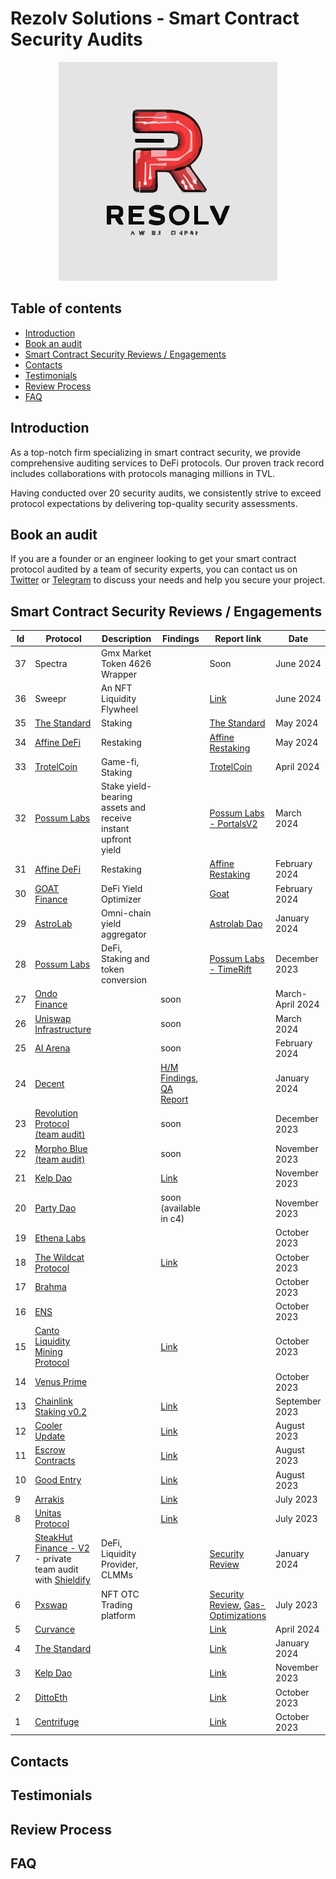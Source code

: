 # Rezolv Solutions - Smart Contract Security Audits

<p align="center">
        <img src="https://github.com/RezolvSolutions/Audits/blob/main/rezolv-logo.png"
</p>

## Table of contents

- [Introduction](#introduction)
- [Book an audit]()
- [Smart Contract Security Reviews / Engagements]()
- [Contacts](#contacts)
- [Testimonials](#testimonials)
- [Review Process](#review-process)
- [FAQ](#faq)

## Introduction

As a top-notch firm specializing in smart contract security, we provide comprehensive auditing services to DeFi protocols. Our proven track record includes collaborations with protocols managing millions in TVL.

Having conducted over 20 security audits, we consistently strive to exceed protocol expectations by delivering top-quality security assessments.

## Book an audit

If you are a founder or an engineer looking to get your smart contract protocol audited by a team of security experts, you can contact us on [Twitter](https://twitter.com/rezolv_sol) or [Telegram](https://t.me/maslarovk) to discuss your needs and help you secure your project.

## Smart Contract Security Reviews / Engagements

| Id  | Protocol                                                                                                                 | Description                                                  | Findings                                                                                                                                                                                                                         | Report link                                                                                                                                                                                                                                                                 | Date             |
| --- | ------------------------------------------------------------------------------------------------------------------------ | ------------------------------------------------------------ | -------------------------------------------------------------------------------------------------------------------------------------------------------------------------------------------------------------------------------- | --------------------------------------------------------------------------------------------------------------------------------------------------------------------------------------------------------------------------------------------------------------------------- | ---------------- |
| 37  | Spectra                                                                                                                  | Gmx Market Token 4626 Wrapper                                |                                                                                                                                                                                                                                  | Soon                                                                                                                                                                                                                                                                        | June 2024        |
| 36  | Sweepr                                                                                                                   | An NFT Liquidity Flywheel                                    |                                                                                                                                                                                                                                  | [Link](https://github.com/CDSecurity/audits/blob/main/audit%20reports/Sweepr-report.pdf)                                                                                                                                                                                    | June 2024        |
| 35  | [The Standard](https://www.thestandard.io/)                                                                              | Staking                                                      |                                                                                                                                                                                                                                  | [The Standard](https://github.com/RezolvSolutions/Audits/blob/main/PrivateAudits/TheStandard-security-review.pdf)                                                                                                                                                           | May 2024         |
| 34  | [Affine DeFi](https://affinedefi.com/)                                                                                   | Restaking                                                    |                                                                                                                                                                                                                                  | [Affine Restaking](https://github.com/RezolvSolutions/Audits/blob/main/PrivateAudits/affine-restaking-2024-05-07.pdf)                                                                                                                                                       | May 2024         |
| 33  | [TrotelCoin](https://www.trotelcoin.com/)                                                                                | Game-fi, Staking                                             |                                                                                                                                                                                                                                  | [TrotelCoin](https://github.com/RezolvSolutions/Audits/blob/main/PrivateAudits/TrotelCoin-security-review.pdf)                                                                                                                                                              | April 2024       |
| 32  | [Possum Labs](https://www.possumlabs.io/)                                                                                | Stake yield-bearing assets and receive instant upfront yield |                                                                                                                                                                                                                                  | [Possum Labs - PortalsV2](https://github.com/RezolvSolutions/Audits/blob/main/PrivateAudits/PossumLabs-security-review-portalsV2.pdf)                                                                                                                                       | March 2024       |
| 31  | [Affine DeFi](https://affinedefi.com/)                                                                                   | Restaking                                                    |                                                                                                                                                                                                                                  | [Affine Restaking](https://github.com/RezolvSolutions/Audits/blob/main/PrivateAudits/affine-restaking-2024-02-29.pdf)                                                                                                                                                       | February 2024    |
| 30  | [GOAT Finance](https://www.goat.fi/#/)                                                                                   | DeFi Yield Optimizer                                         |                                                                                                                                                                                                                                  | [Goat](https://github.com/RezolvSolutions/Audits/blob/main/PrivateAudits/Goat-security-review.pdf)                                                                                                                                                                          | February 2024    |
| 29  | [AstroLab](https://astrolab.fi/)                                                                                         | Omni-chain yield aggregator                                  |                                                                                                                                                                                                                                  | [Astrolab Dao](https://github.com/RezolvSolutions/Audits/blob/main/PrivateAudits/AstroLabDao-security-review.pdf)                                                                                                                                                           | January 2024     |
| 28  | [Possum Labs](https://www.possumlabs.io/)                                                                                | DeFi, Staking and token conversion                           |                                                                                                                                                                                                                                  | [Possum Labs - TimeRift](https://github.com/RezolvSolutions/Audits/blob/main/PrivateAudits/PossumLabs-security-review.pdf)                                                                                                                                                  | December 2023    |
| 27  | [Ondo Finance](https://twitter.com/OndoFinance)                                                                          |                                                              | soon                                                                                                                                                                                                                             |                                                                                                                                                                                                                                                                             | March-April 2024 |
| 26  | [Uniswap Infrastructure](https://docs.unistaker.io/)                                                                     |                                                              | soon                                                                                                                                                                                                                             |                                                                                                                                                                                                                                                                             | March 2024       |
| 25  | [AI Arena](https://twitter.com/aiarena_)                                                                                 |                                                              | soon                                                                                                                                                                                                                             |                                                                                                                                                                                                                                                                             | February 2024    |
| 24  | [Decent](https://code4rena.com/audits/2024-01-decent#top)                                                                |                                                              | [H/M Findings](https://github.com/radeveth/web3-security-portfolio/blob/main/contest-audits/decent-h-m-report.md), [QA Report](https://github.com/radeveth/web3-security-portfolio/blob/main/contest-audits/decent-qa-report.md) |                                                                                                                                                                                                                                                                             | January 2024     |
| 23  | [Revolution Protocol (team audit)](https://code4rena.com/audits/2023-12-revolution-protocol#top)                         |                                                              | soon                                                                                                                                                                                                                             |                                                                                                                                                                                                                                                                             | December 2023    |
| 22  | [Morpho Blue (team audit)]()                                                                                             |                                                              | soon                                                                                                                                                                                                                             |                                                                                                                                                                                                                                                                             | November 2023    |
| 21  | [Kelp Dao](https://code4rena.com/audits/2023-11-kelp-dao-rseth#top)                                                      |                                                              | [Link](https://github.com/radeveth/web3-security-portfolio/blob/main/contest-audits/kelp-dao-report.md)                                                                                                                          |                                                                                                                                                                                                                                                                             | November 2023    |
| 20  | [Party Dao](https://code4rena.com/audits/2023-10-party-protocol#top)                                                     |                                                              | soon (available in c4)                                                                                                                                                                                                           |                                                                                                                                                                                                                                                                             | November 2023    |
| 19  | [Ethena Labs](https://code4rena.com/audits/2023-10-ethena-labs#top)                                                      |                                                              |                                                                                                                                                                                                                                  |                                                                                                                                                                                                                                                                             | October 2023     |
| 18  | [The Wildcat Protocol](https://code4rena.com/audits/2023-10-the-wildcat-protocol#top)                                    |                                                              | [Link](https://github.com/radeveth/web3-security-portfolio/blob/main/contest-audits/the-wildcat-protocol-report.md)                                                                                                              |                                                                                                                                                                                                                                                                             | October 2023     |
| 17  | [Brahma](https://code4rena.com/audits/2023-10-brahma#top)                                                                |                                                              |                                                                                                                                                                                                                                  |                                                                                                                                                                                                                                                                             | October 2023     |
| 16  | [ENS](https://code4rena.com/audits/2023-10-ens#top)                                                                      |                                                              |                                                                                                                                                                                                                                  |                                                                                                                                                                                                                                                                             | October 2023     |
| 15  | [Canto Liquidity Mining Protocol](https://code4rena.com/audits/2023-10-canto-liquidity-mining-protocol#top)              |                                                              | [Link](https://github.com/radeveth/web3-security-portfolio/blob/main/contest-audits/canto-liquidity-mining-protocol-report.md)                                                                                                   |                                                                                                                                                                                                                                                                             | October 2023     |
| 14  | [Venus Prime](https://code4rena.com/audits/2023-09-venus-prime#top)                                                      |                                                              |                                                                                                                                                                                                                                  |                                                                                                                                                                                                                                                                             | October 2023     |
| 13  | [Chainlink Staking v0.2](https://code4rena.com/audits/2023-08-chainlink-staking-v02#top)                                 |                                                              | [Link](https://github.com/radeveth/web3-security-portfolio/blob/main/contest-audits/chainlink-staking-v2-report.md)                                                                                                              |                                                                                                                                                                                                                                                                             | September 2023   |
| 12  | [Cooler Update](https://audits.sherlock.xyz/contests/107)                                                                |                                                              | [Link](https://github.com/radeveth/web3-security-portfolio/blob/main/contest-audits/cooler-update-report.md)                                                                                                                     |                                                                                                                                                                                                                                                                             | August 2023      |
| 11  | [Escrow Contracts](https://www.codehawks.com/contests/cljyfxlc40003jq082s0wemya)                                         |                                                              | [Link](https://github.com/radeveth/web3-security-portfolio/blob/main/contest-audits/escrow-contracts-report.md)                                                                                                                  |                                                                                                                                                                                                                                                                             | August 2023      |
| 10  | [Good Entry](https://code4rena.com/audits/2023-08-good-entry#top)                                                        |                                                              | [Link](https://github.com/radeveth/web3-security-portfolio/blob/main/contest-audits/good-entry-report.md)                                                                                                                        |                                                                                                                                                                                                                                                                             | August 2023      |
| 9   | [Arrakis](https://audits.sherlock.xyz/contests/86)                                                                       |                                                              | [Link](https://github.com/radeveth/web3-security-portfolio)                                                                                                                                                                      |                                                                                                                                                                                                                                                                             | July 2023        |
| 8   | [Unitas Protocol](https://audits.sherlock.xyz/contests/73)                                                               |                                                              | [Link](https://github.com/radeveth/web3-security-portfolio/blob/main/contest-audits/unitas-protocol-report.md)                                                                                                                   |                                                                                                                                                                                                                                                                             | July 2023        |
| 7   | [SteakHut Finance - V2](https://www.steakhut.finance/) - private team audit with [Shieldify](https://www.shieldify.org/) | DeFi, Liquidity Provider, CLMMs                              |                                                                                                                                                                                                                                  | [Security Review](https://github.com/shieldify-security/audits-portfolio/blob/main/reports/SteakHut-Security-Review.pdf)                                                                                                                                                    | January 2024     |
| 6   | [Pxswap](https://www.pxswap.xyz/)                                                                                        | NFT OTC Trading platform                                     |                                                                                                                                                                                                                                  | [Security Review](https://github.com/radeveth/web3-security-portfolio/blob/main/private-audits/pxwap/pxswap-security-review.md), [Gas-Optimizations](https://github.com/radeveth/web3-security-portfolio/blob/main/private-audits/pxwap/pxswap-gas-optimizations-report.md) | July 2023        |
| 5   | [Curvance](https://cantina.xyz/competitions/ac757733-81a4-43c7-8f49-17c5b135cdff)                                        |                                                              |                                                                                                                                                                                                                                  | [Link](https://github.com/RezolvSolutions/Audits/blob/main/Contests/Curvance.md)                                                                                                                                                                                            | April 2024       |
| 4   | [The Standard](https://www.codehawks.com/contests/clql6lvyu0001mnje1xpqcuvl)                                             |                                                              |                                                                                                                                                                                                                                  | [Link](https://github.com/RezolvSolutions/Audits/blob/main/Contests/TheStandard.md)                                                                                                                                                                                         | January 2024     |
| 3   | [Kelp Dao](https://code4rena.com/audits/2023-11-kelp-dao-rseth#top)                                                      |                                                              |                                                                                                                                                                                                                                  | [Link](https://github.com/RezolvSolutions/Audits/blob/main/Contests/KelpDao.md)                                                                                                                                                                                             | November 2023    |
| 2   | [DittoEth](https://www.codehawks.com/contests/clm871gl00001mp081mzjdlwc)                                                 |                                                              |                                                                                                                                                                                                                                  | [Link](https://github.com/RezolvSolutions/Audits/blob/main/)                                                                                                                                                                                                                | October 2023     |
| 1   | [Centrifuge](https://code4rena.com/audits/2023-09-centrifuge#top)                                                        |                                                              |                                                                                                                                                                                                                                  | [Link](https://github.com/RezolvSolutions/Audits/blob/main/Contests/Centrifuge.md)                                                                                                                                                                                          | October 2023     |


## Contacts
## Testimonials
## Review Process
## FAQ
